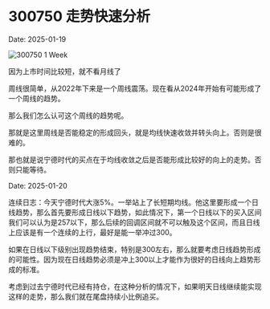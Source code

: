 # 300750 走势快速分析

Date: 2025-01-19

![300750 1 Week](https://www.tradingview.com/x/58gJeEHv/)

因为上市时间比较短，就不看月线了

周线很简单，从2022年下来是一个周线震荡。现在看从2024年开始有可能形成了一个周线的趋势。

那么我们怎么认可这个周线的趋势呢。

那就是这里周线是否能稳定的形成回头，就是均线快速收敛并转头向上。否则是很难的。

那也就是说宁德时代的买点在于均线收敛之后是否能形成比较好的向上的走势。否则只能等待。

Date: 2025-01-20

连续日志：今天宁德时代大涨5%。一举站上了长短期均线。他这里要形成一个日线趋势，那么首先要形成日线以下趋势，如此情况下，第一个日线以下的买入区间我们可以认为是257以下，那么后续的回调区间就不可以触及这个区间，而且日线上应该是有一个连续的上行，最好是能一举冲过300。

如果在日线以下级别出现趋势结束，特别是300左右，那么就要考虑日线趋势形成的可能性。因为现在日线趋势必须是冲上300以上才能作为很好的日线向上趋势形成的标准。

考虑到过去宁德时代已经有持仓，在这种分析的情况下，如果明天日线继续能实现这样的走势，那么我们就在尾盘持续小比例追买。
